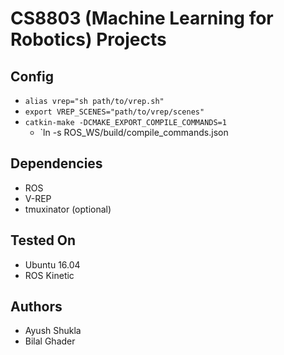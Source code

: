 # CS8803 (Machine Learning for Robotics) Projects
## Config
- `alias vrep="sh path/to/vrep.sh"`
- `export VREP_SCENES="path/to/vrep/scenes"`
- `catkin-make -DCMAKE_EXPORT_COMPILE_COMMANDS=1`
  * `ln -s ROS_WS/build/compile_commands.json

## Dependencies
- ROS
- V-REP
- tmuxinator (optional)

## Tested On
- Ubuntu 16.04
- ROS Kinetic

## Authors
- Ayush Shukla
- Bilal Ghader
